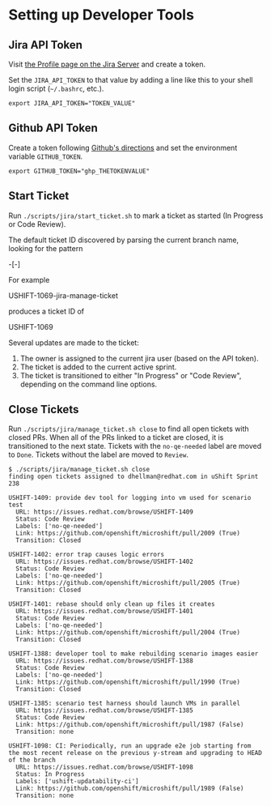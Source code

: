# Setting up Developer Tools

## Jira API Token

Visit [the Profile page on the Jira
Server](https://issues.redhat.com/secure/ViewProfile.jspa?selectedTab=com.atlassian.pats.pats-plugin:jira-user-personal-access-tokens) and create a token.

Set the `JIRA_API_TOKEN` to that value by adding a line like this to
your shell login script (`~/.bashrc`, etc.).

```
export JIRA_API_TOKEN="TOKEN_VALUE"
```

## Github API Token

Create a token following [Github's
directions](https://docs.github.com/en/authentication/keeping-your-account-and-data-secure/managing-your-personal-access-tokens)
and set the environment variable `GITHUB_TOKEN`.

```
export GITHUB_TOKEN="ghp_THETOKENVALUE"
```

## Start Ticket

Run `./scripts/jira/start_ticket.sh` to mark a ticket as started (In
Progress or Code Review).

The default ticket ID discovered by parsing the current branch name,
looking for the pattern

  <project-id>-<ticket-num>[-<description>]

For example

  USHIFT-1069-jira-manage-ticket

produces a ticket ID of

  USHIFT-1069

Several updates are made to the ticket:

1. The owner is assigned to the current jira user (based on the API
   token).
2. The ticket is added to the current active sprint.
3. The ticket is transitioned to either "In Progress" or "Code
   Review", depending on the command line options.

## Close Tickets

Run `./scripts/jira/manage_ticket.sh close` to find all open tickets with
closed PRs. When all of the PRs linked to a ticket are closed, it is
transitioned to the next state. Tickets with the `no-qe-needed` label
are moved to `Done`. Tickets without the label are moved to `Review`.

```
$ ./scripts/jira/manage_ticket.sh close
finding open tickets assigned to dhellman@redhat.com in uShift Sprint 238

USHIFT-1409: provide dev tool for logging into vm used for scenario test
  URL: https://issues.redhat.com/browse/USHIFT-1409
  Status: Code Review
  Labels: ['no-qe-needed']
  Link: https://github.com/openshift/microshift/pull/2009 (True)
  Transition: Closed

USHIFT-1402: error trap causes logic errors
  URL: https://issues.redhat.com/browse/USHIFT-1402
  Status: Code Review
  Labels: ['no-qe-needed']
  Link: https://github.com/openshift/microshift/pull/2005 (True)
  Transition: Closed

USHIFT-1401: rebase should only clean up files it creates
  URL: https://issues.redhat.com/browse/USHIFT-1401
  Status: Code Review
  Labels: ['no-qe-needed']
  Link: https://github.com/openshift/microshift/pull/2004 (True)
  Transition: Closed

USHIFT-1388: developer tool to make rebuilding scenario images easier
  URL: https://issues.redhat.com/browse/USHIFT-1388
  Status: Code Review
  Labels: ['no-qe-needed']
  Link: https://github.com/openshift/microshift/pull/1990 (True)
  Transition: Closed

USHIFT-1385: scenario test harness should launch VMs in parallel
  URL: https://issues.redhat.com/browse/USHIFT-1385
  Status: Code Review
  Link: https://github.com/openshift/microshift/pull/1987 (False)
  Transition: none

USHIFT-1098: CI: Periodically, run an upgrade e2e job starting from the most recent release on the previous y-stream and upgrading to HEAD of the branch
  URL: https://issues.redhat.com/browse/USHIFT-1098
  Status: In Progress
  Labels: ['ushift-updatability-ci']
  Link: https://github.com/openshift/microshift/pull/1989 (False)
  Transition: none
```

